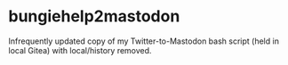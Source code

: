 # bungiehelp2mastodon
Infrequently updated copy of my Twitter-to-Mastodon bash script (held in local Gitea) with local/history removed.

